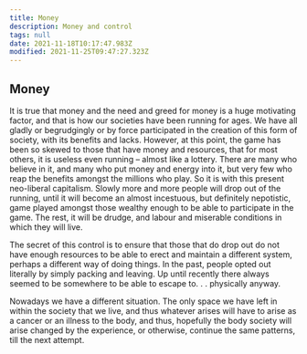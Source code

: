 ```yaml
---
title: Money
description: Money and control
tags: null
date: 2021-11-18T10:17:47.983Z
modified: 2021-11-25T09:47:27.323Z
---
```


## Money

It is true that money and the need and greed for money is a huge motivating factor, and that is how our societies have been running for ages. We have all gladly or begrudgingly or by force participated in the creation of this form of society, with its benefits and lacks. However, at this point, the game has been so skewed to those that have money and resources, that for most others, it is useless even running – almost like a lottery. There are many who believe in it, and many who put money and energy into it, but very few who reap the benefits amongst the millions who play. So it is with this present neo-liberal capitalism. Slowly more and more people will drop out of the running, until it will become an almost incestuous, but definitely nepotistic, game played amongst those wealthy enough to be able to participate in the game. The rest, it will be drudge, and labour and miserable conditions in which they will live.

The secret of this control is to ensure that those that do drop out do not have enough resources to be able to erect and maintain a different system, perhaps a different way of doing things. In the past, people opted out literally by simply packing and leaving. Up until recently there always seemed to be somewhere to be able to escape to. . . physically anyway.

Nowadays we have a different situation. The only space we have left in within the society that we live, and thus whatever arises will have to arise as a cancer or an illness to the body, and thus, hopefully the body society will arise changed by the experience, or otherwise, continue the same patterns, till the next attempt.
